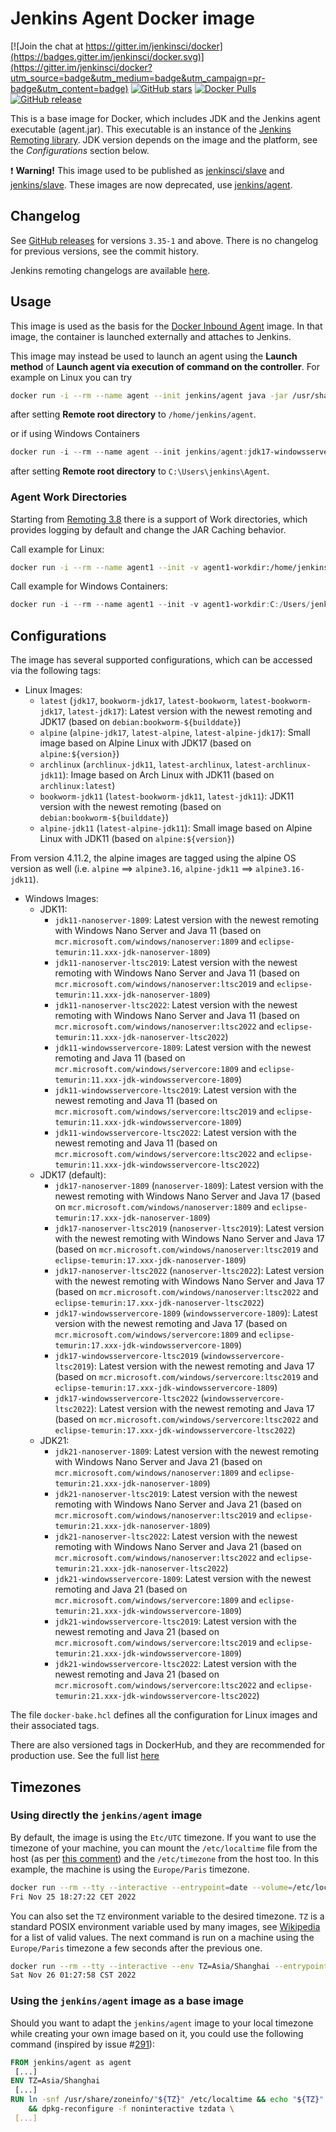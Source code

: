 # Jenkins Agent Docker image

[![Join the chat at https://gitter.im/jenkinsci/docker](https://badges.gitter.im/jenkinsci/docker.svg)](https://gitter.im/jenkinsci/docker?utm_source=badge&utm_medium=badge&utm_campaign=pr-badge&utm_content=badge)
[![GitHub stars](https://img.shields.io/github/stars/jenkinsci/docker-agent?label=GitHub%20stars)](https://github.com/jenkinsci/docker-agent)
[![Docker Pulls](https://img.shields.io/docker/pulls/jenkins/agent.svg)](https://hub.docker.com/r/jenkins/agent/)
[![GitHub release](https://img.shields.io/github/release/jenkinsci/docker-agent.svg?label=changelog)](https://github.com/jenkinsci/docker-agent/releases/latest)

This is a base image for Docker, which includes JDK and the Jenkins agent executable (agent.jar).
This executable is an instance of the [Jenkins Remoting library](https://github.com/jenkinsci/remoting).
JDK version depends on the image and the platform, see the _Configurations_ section below.

:exclamation: **Warning!** This image used to be published as [jenkinsci/slave](https://hub.docker.com/r/jenkinsci/slave/) and [jenkins/slave](https://hub.docker.com/r/jenkins/slave/).
These images are now deprecated, use [jenkins/agent](https://hub.docker.com/r/jenkins/agent/).

## Changelog

See [GitHub releases](https://github.com/jenkinsci/docker-agent/releases) for versions `3.35-1` and above.
There is no changelog for previous versions, see the commit history.

Jenkins remoting changelogs are available [here](https://github.com/jenkinsci/remoting/releases).

## Usage

This image is used as the basis for the [Docker Inbound Agent](https://github.com/jenkinsci/docker-inbound-agent/) image.
In that image, the container is launched externally and attaches to Jenkins.

This image may instead be used to launch an agent using the **Launch method** of **Launch agent via execution of command on the controller**. For example on Linux you can try

```sh
docker run -i --rm --name agent --init jenkins/agent java -jar /usr/share/jenkins/agent.jar
```

after setting **Remote root directory** to `/home/jenkins/agent`.

or if using Windows Containers

```powershell
docker run -i --rm --name agent --init jenkins/agent:jdk17-windowsservercore-ltsc2019 java -jar C:/ProgramData/Jenkins/agent.jar
```

after setting **Remote root directory** to `C:\Users\jenkins\Agent`.

### Agent Work Directories

Starting from [Remoting 3.8](https://github.com/jenkinsci/remoting/blob/master/CHANGELOG.md#38) there is a support of Work directories,
which provides logging by default and change the JAR Caching behavior.

Call example for Linux:

```sh
docker run -i --rm --name agent1 --init -v agent1-workdir:/home/jenkins/agent jenkins/agent java -jar /usr/share/jenkins/agent.jar -workDir /home/jenkins/agent
```

Call example for Windows Containers:

```powershell
docker run -i --rm --name agent1 --init -v agent1-workdir:C:/Users/jenkins/Work jenkins/agent:jdk11-windowsservercore-ltsc2019 java -jar C:/ProgramData/Jenkins/agent.jar -workDir C:/Users/jenkins/Work
```

## Configurations

The image has several supported configurations, which can be accessed via the following tags:

* Linux Images:
  * `latest` (`jdk17`, `bookworm-jdk17`, `latest-bookworm`, `latest-bookworm-jdk17`, `latest-jdk17`): Latest version with the newest remoting and JDK17 (based on `debian:bookworm-${builddate}`)
  * `alpine` (`alpine-jdk17`, `latest-alpine`, `latest-alpine-jdk17`): Small image based on Alpine Linux with JDK17 (based on `alpine:${version}`)
  * `archlinux` (`archlinux-jdk11`, `latest-archlinux`, `latest-archlinux-jdk11`): Image based on Arch Linux with JDK11 (based on `archlinux:latest`)
  * `bookworm-jdk11` (`latest-bookworm-jdk11`, `latest-jdk11`): JDK11 version with the newest remoting (based on `debian:bookworm-${builddate}`)
  * `alpine-jdk11` (`latest-alpine-jdk11`): Small image based on Alpine Linux with JDK11 (based on `alpine:${version}`)

From version 4.11.2, the alpine images are tagged using the alpine OS version as well (i.e. `alpine` ==> `alpine3.16`, `alpine-jdk11` ==> `alpine3.16-jdk11`).

* Windows Images:
  * JDK11:
    * `jdk11-nanoserver-1809`: Latest version with the newest remoting with Windows Nano Server and Java 11 (based on `mcr.microsoft.com/windows/nanoserver:1809` and `eclipse-temurin:11.xxx-jdk-nanoserver-1809`)
    * `jdk11-nanoserver-ltsc2019`: Latest version with the newest remoting with Windows Nano Server and Java 11 (based on `mcr.microsoft.com/windows/nanoserver:ltsc2019` and `eclipse-temurin:11.xxx-jdk-nanoserver-1809`)
    * `jdk11-nanoserver-ltsc2022`: Latest version with the newest remoting with Windows Nano Server and Java 11 (based on `mcr.microsoft.com/windows/nanoserver:ltsc2022` and `eclipse-temurin:11.xxx-jdk-nanoserver-ltsc2022`)
    * `jdk11-windowsservercore-1809`: Latest version with the newest remoting and Java 11 (based on `mcr.microsoft.com/windows/servercore:1809` and `eclipse-temurin:11.xxx-jdk-windowsservercore-1809`)
    * `jdk11-windowsservercore-ltsc2019`: Latest version with the newest remoting and Java 11 (based on `mcr.microsoft.com/windows/servercore:ltsc2019` and `eclipse-temurin:11.xxx-jdk-windowsservercore-1809`)
    * `jdk11-windowsservercore-ltsc2022`: Latest version with the newest remoting and Java 11 (based on `mcr.microsoft.com/windows/servercore:ltsc2022` and `eclipse-temurin:11.xxx-jdk-windowsservercore-ltsc2022`)
  * JDK17 (default):
    * `jdk17-nanoserver-1809` (`nanoserver-1809`): Latest version with the newest remoting with Windows Nano Server and Java 17 (based on `mcr.microsoft.com/windows/nanoserver:1809` and `eclipse-temurin:17.xxx-jdk-nanoserver-1809`)
    * `jdk17-nanoserver-ltsc2019` (`nanoserver-ltsc2019`): Latest version with the newest remoting with Windows Nano Server and Java 17 (based on `mcr.microsoft.com/windows/nanoserver:ltsc2019` and `eclipse-temurin:17.xxx-jdk-nanoserver-1809`)
    * `jdk17-nanoserver-ltsc2022` (`nanoserver-ltsc2022`): Latest version with the newest remoting with Windows Nano Server and Java 17 (based on `mcr.microsoft.com/windows/nanoserver:ltsc2022` and `eclipse-temurin:17.xxx-jdk-nanoserver-ltsc2022`)
    * `jdk17-windowsservercore-1809` (`windowsservercore-1809`): Latest version with the newest remoting and Java 17 (based on `mcr.microsoft.com/windows/servercore:1809` and `eclipse-temurin:17.xxx-jdk-windowsservercore-1809`)
    * `jdk17-windowsservercore-ltsc2019` (`windowsservercore-ltsc2019`): Latest version with the newest remoting and Java 17 (based on `mcr.microsoft.com/windows/servercore:ltsc2019` and `eclipse-temurin:17.xxx-jdk-windowsservercore-1809`)
    * `jdk17-windowsservercore-ltsc2022` (`windowsservercore-ltsc2022`): Latest version with the newest remoting and Java 17 (based on `mcr.microsoft.com/windows/servercore:ltsc2022` and `eclipse-temurin:17.xxx-jdk-windowsservercore-ltsc2022`)
  * JDK21:
    * `jdk21-nanoserver-1809`: Latest version with the newest remoting with Windows Nano Server and Java 21 (based on `mcr.microsoft.com/windows/nanoserver:1809` and `eclipse-temurin:21.xxx-jdk-nanoserver-1809`)
    * `jdk21-nanoserver-ltsc2019`: Latest version with the newest remoting with Windows Nano Server and Java 21 (based on `mcr.microsoft.com/windows/nanoserver:ltsc2019` and `eclipse-temurin:21.xxx-jdk-nanoserver-1809`)
    * `jdk21-nanoserver-ltsc2022`: Latest version with the newest remoting with Windows Nano Server and Java 21 (based on `mcr.microsoft.com/windows/nanoserver:ltsc2022` and `eclipse-temurin:21.xxx-jdk-nanoserver-ltsc2022`)
    * `jdk21-windowsservercore-1809`: Latest version with the newest remoting and Java 21 (based on `mcr.microsoft.com/windows/servercore:1809` and `eclipse-temurin:21.xxx-jdk-windowsservercore-1809`)
    * `jdk21-windowsservercore-ltsc2019`: Latest version with the newest remoting and Java 21 (based on `mcr.microsoft.com/windows/servercore:ltsc2019` and `eclipse-temurin:21.xxx-jdk-windowsservercore-1809`)
    * `jdk21-windowsservercore-ltsc2022`: Latest version with the newest remoting and Java 21 (based on `mcr.microsoft.com/windows/servercore:ltsc2022` and `eclipse-temurin:21.xxx-jdk-windowsservercore-ltsc2022`)

The file `docker-bake.hcl` defines all the configuration for Linux images and their associated tags.

There are also versioned tags in DockerHub, and they are recommended for production use.
See the full list [here](https://hub.docker.com/r/jenkins/agent/tags)

## Timezones

### Using directly the `jenkins/agent` image

By default, the image is using the `Etc/UTC` timezone.
If you want to use the timezone of your machine, you can mount the `/etc/localtime` file from the host (as per [this comment](https://github.com/moby/moby/issues/12084#issuecomment-89697533)) and the `/etc/timezone` from the host too.
In this example, the machine is using the `Europe/Paris` timezone.

```bash
docker run --rm --tty --interactive --entrypoint=date --volume=/etc/localtime:/etc/localtime:ro --volume=/etc/timezone:/etc/timezone:ro jenkins/agent
Fri Nov 25 18:27:22 CET 2022
```

You can also set the `TZ` environment variable to the desired timezone.
`TZ` is a standard POSIX environment variable used by many images, see [Wikipedia](https://en.wikipedia.org/wiki/List_of_tz_database_time_zones) for a list of valid values.
The next command is run on a machine using the `Europe/Paris` timezone a few seconds after the previous one.

```bash
docker run --rm --tty --interactive --env TZ=Asia/Shanghai --entrypoint=date jenkins/agent
Sat Nov 26 01:27:58 CST 2022 
```

### Using the `jenkins/agent` image as a base image

Should you want to adapt the `jenkins/agent` image to your local timezone while creating your own image based on it, you could use the following command (inspired by issue #[291](https://github.com/jenkinsci/docker-inbound-agent/issues/291)):

```dockerfile
FROM jenkins/agent as agent
 [...]
ENV TZ=Asia/Shanghai
 [...]
RUN ln -snf /usr/share/zoneinfo/"${TZ}" /etc/localtime && echo "${TZ}" > /etc/timezone \
    && dpkg-reconfigure -f noninteractive tzdata \
 [...] 
```
